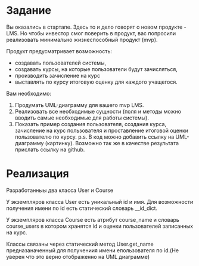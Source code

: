 

<h1>Задание</h1>
Вы оказались в стартапе. Здесь то и дело говорят о новом продукте - LMS. Но чтобы инвестор смог поверить в продукт, вас попросили реализовать минимально жизнеспособный продукт (mvp).

Продукт предусматривает возможность:
- создавать пользователей системы,
- создавать курсы, на которые пользователи будут зачисляться,
- производить зачисление на курс
- выставлять по курсу итоговую оценку для каждого учащегося.

Вам необходимо:
1. Продумать UML-диаграмму для вашего mvp LMS.
2. Реализовать все необходимые сущности (поля и методы можно вводить самые необходимые для работы системы).
3. Показать пример создания пользователя, создания курса, зачисление на курс пользователя и проставление итоговой оценки пользователю по курсу.
p.s. В код можно добавить ссылку на UML-диаграмму (картинку). Возможно так же в качестве результата прислать ссылку на github.

<h1>Реализация</h1>
Разработанныы два класса User и Course


У экземпляров класса User есть уникальный id и имя. Для возможности получения имени по id есть статический словарь __id_dict.


У экземпляров класса Course есть атрибут course_name  и словарь course_users в котором хранятся id и оценки пользователей записанных на курс.


Классы связаны через статический метод User.get_name предназаначенный для получениия имени епользователя по id.(Не уверен что это верно отображенно на UML диаграмме) 
